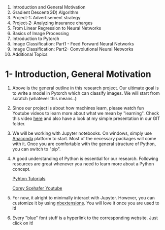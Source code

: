 
1. Introduction and General Motivation
2. Gradient Descent(GD) Algorithm
3. Project-1: Advertisement strategy
4. Project-2: Analyzing insurance charges 
5. From Linear Regression to Neural Networks
6. Basics of Image Processing
7. Introduction to Pytorch
8. Image Classification: Part1 - Feed Forward Neural Networks
9. Image Classification: Part2- Convolutional Neural Networks
10. Additional Topics

# 1- Introduction, General Motivation

1. Above is the general outline in this research project. Our ultimate goal is to write a model in Pytorch which can classify images. We will start from scratch (whatever this means..)

2. Since our project is about how machines learn, please watch fun Youtube videos to learn more about what we mean by "learning". Check this video [here](https://www.youtube.com/watch?v=ukzFI9rgwfU) and also have a look at my simple presentation in our GIT folder.

3. We will be working with Jupyter notebooks. On windows, simply use [Anaconda](https://www.anaconda.com/products/individual) platform to start. Most of the necessary packages will come with it. Once you are comfortable with the general structure of Python, you can switch to "pip". 

4. A good understanding of Python is essential for our research. Following resources are great whenever you need to learn more about a Python concept.

    [Pyhton Tutorials](https://www.tutorialspoint.com/python3/python_tutorial.pdf)

    [Corey Scehafer Youtube](https://youtube.com/playlist?list=PL-osiE80TeTt2d9bfVyTiXJA-UTHn6WwU)

 5. For now, it alright to minimally interact with Jupyter. However, you can customize it by using [nbextensions](https://jupyter-contrib-nbextensions.readthedocs.io/en/latest/install.html). You will love it once you are used to it! 

 6. Every "blue" font stuff is a hyperlink to the corresponding website. Just click on it! 
